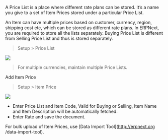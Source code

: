 A Price List is a place where different rate plans can be stored. It’s a name
you give to a set of Item Prices stored under a particular Price List.

An Item can have multiple prices based on customer, currency, region, shipping
cost etc, which can be stored as different rate plans. In ERPNext, you are
required to store all the lists separately. Buying Price List is different
from Selling Price List and thus is stored separately.

> Setup > Price List

![](assets/frappe_io/images/erpnext/new-price-list-1.png)  

> For multiple currencies, maintain multiple Price Lists.

Add Item Price  

> Setup > Item Price


![](assets/frappe_io/images/erpnext/item-price-1.png)  



  * Enter Price List and Item Code, Valid for Buying or Selling, Item Name and Item Description will be automatically fetched.
  * Enter Rate and save the document.

For bulk upload of Item Prices, use [Data Import Tool](http://erpnext.org
/data-import-tool).

